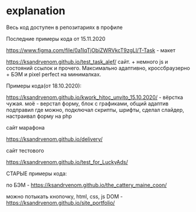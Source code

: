 # explanation

Весь код доступен в репозитариях в профиле

Последние примеры кода от 15.11.2020

https://www.figma.com/file/0a1IqTjObiZWRVkcT9zgLl/T-Task - макет

https://ksandrvenom.github.io/test_task_alef/ сайт. + немного js и состояний ссылок и прочего. Максимально адаптивно, кроссбраузерно + БЭМ и pixel perfect на минималках.
 
Примеры кода(от 18.10.2020):

https://ksandrvenom.github.io/kwork_hitoc_unvito_15.10.2020/ - вёрстка чужая. моё - верстал форму, блок с графиками, общий адаптив подправил где можно, подключал скрипты, шрифты, сделал слайдер, настраивал форму на php

сайт марафона

https://ksandrvenom.github.io/delivery/

сайт тестового

https://ksandrvenom.github.io/test_for_LuckyAds/

СТАРЫЕ примеры кода:

по БЭМ - https://ksandrvenom.github.io/the_cattery_maine_coon/

можно потыкать кнопочку, html, css, js DOM - https://ksandrvenom.github.io/site_portfolio/

